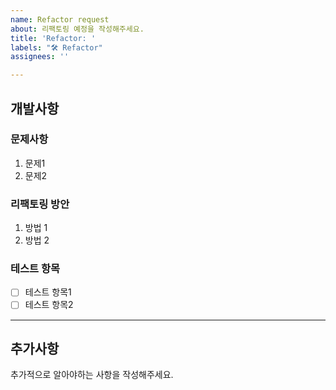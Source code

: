 ```yaml
---
name: Refactor request
about: 리팩토링 예정을 작성해주세요.
title: 'Refactor: '
labels: "🛠 Refactor"
assignees: ''

---
```


## 개발사항

### 문제사항

1. 문제1
2. 문제2

### 리팩토링 방안

1. 방법 1
2. 방법 2

### 테스트 항목

- [ ] 테스트 항목1
- [ ] 테스트 항목2

---


## 추가사항

추가적으로 알아야하는 사항을 작성해주세요.
